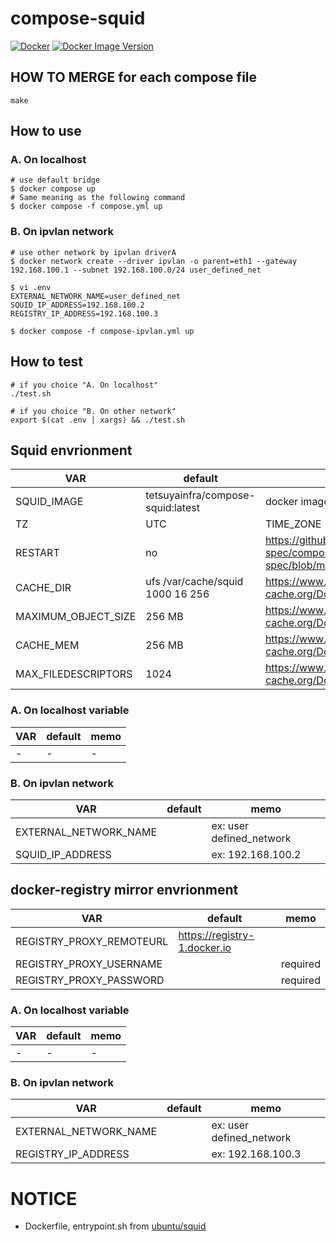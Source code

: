 # compose-squid
[![Docker](https://github.com/tetsuyainfra/compose-squid/actions/workflows/docker-publish.yml/badge.svg?branch=main)](https://github.com/tetsuyainfra/compose-squid/actions/workflows/docker-publish.yml)
[![Docker Image Version](https://img.shields.io/docker/v/tetsuyainfra/compose-squid)](https://hub.docker.com/r/tetsuyainfra/compose-squid)

## HOW TO MERGE for each compose file
```
make
```

## How to use
### A. On localhost
```
# use default bridge
$ docker compose up
# Same meaning as the following command
$ docker compose -f compose.yml up
```

### B. On ipvlan network
```
# use other network by ipvlan driverA
$ docker network create --driver ipvlan -o parent=eth1 --gateway 192.168.100.1 --subnet 192.168.100.0/24 user_defined_net

$ vi .env
EXTERNAL_NETWORK_NAME=user_defined_net
SQUID_IP_ADDRESS=192.168.100.2
REGISTRY_IP_ADDRESS=192.168.100.3

$ docker compose -f compose-ipvlan.yml up 
```

## How to test
```
# if you choice "A. On localhost"
./test.sh

# if you choice "B. On other network"
export $(cat .env | xargs) && ./test.sh
```

## Squid envrionment
| VAR                 | default                           | memo                                                                   |
| ------------------- | --------------------------------- | ---------------------------------------------------------------------- |
| SQUID_IMAGE         | tetsuyainfra/compose-squid:latest | docker image name with tag                                             |
| TZ                  | UTC                               | TIME_ZONE                                                              |
| RESTART             | no                                | https://github.com/compose-spec/compose-spec/blob/main/spec.md#restart |
| CACHE_DIR           | ufs /var/cache/squid 1000 16 256  | https://www.squid-cache.org/Doc/config/cache_dir/                      |
| MAXIMUM_OBJECT_SIZE | 256 MB                            | https://www.squid-cache.org/Doc/config/maximum_object_size/            |
| CACHE_MEM           | 256 MB                            | https://www.squid-cache.org/Doc/config/cache_mem/                      |
| MAX_FILEDESCRIPTORS | 1024                              | https://www.squid-cache.org/Doc/config/max_filedescriptors/            |

### A. On localhost variable
| VAR | default | memo |
| --- | ------- | ---- |
| -   | -       | -    |

### B. On ipvlan network
| VAR                   | default | memo                     |
| --------------------- | ------- | ------------------------ |
| EXTERNAL_NETWORK_NAME |         | ex: user defined_network |
| SQUID_IP_ADDRESS      |         | ex: 192.168.100.2        |


## docker-registry mirror envrionment
| VAR                      | default                      | memo     |
| ------------------------ | ---------------------------- | -------- |
| REGISTRY_PROXY_REMOTEURL | https://registry-1.docker.io |          |
| REGISTRY_PROXY_USERNAME  |                              | required |
| REGISTRY_PROXY_PASSWORD  |                              | required |

### A. On localhost variable
| VAR | default | memo |
| --- | ------- | ---- |
| -   | -       | -    |

### B. On ipvlan network
| VAR                   | default | memo                     |
| --------------------- | ------- | ------------------------ |
| EXTERNAL_NETWORK_NAME |         | ex: user defined_network |
| REGISTRY_IP_ADDRESS   |         | ex: 192.168.100.3        |

# NOTICE
- Dockerfile, entrypoint.sh from [ubuntu/squid](https://code.launchpad.net/~ubuntu-docker-images/ubuntu-docker-images/+git/squid)
